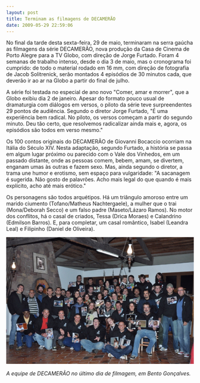 ```yaml
---
layout: post
title: Terminam as filmagens de DECAMERÃO
date: 2009-05-29 22:59:06
---
```

No final da tarde desta sexta-feira, 29 de maio, terminaram na serra gaúcha as filmagens da série DECAMERÃO, nova produção da Casa de Cinema de Porto Alegre para a TV Globo, com direção de Jorge Furtado. Foram 4 semanas de trabalho intenso, desde o dia 3 de maio, mas o cronograma foi cumprido: de todo o material rodado em 16 mm, com direção de fotografia de Jacob Solitrenick, serão montados 4 episódios de 30 minutos cada, que deverão ir ao ar na Globo a partir do final de julho.

A série foi testada no especial de ano novo "Comer, amar e morrer", que a Globo exibiu dia 2 de janeiro. Apesar do formato pouco usual de dramaturgia com diálogos em versos, o piloto da série teve surpreendentes 29 pontos de audiência. Segundo o diretor Jorge Furtado, "É uma experiência bem radical. No piloto, os versos começam a partir do segundo minuto. Deu tão certo, que resolvemos radicalizar ainda mais e, agora, os episódios são todos em verso mesmo."

Os 100 contos originais do DECAMERÃO de Giovanni Bocaccio ocorriam na Itália do Século XIV. Nesta adaptação, segundo Furtado, a história se passa em algum lugar próximo ou parecido com o Vale dos Vinhedos, em um passado distante, onde as pessoas comem, bebem, amam, se divertem, enganam umas às outras e fazem sexo. Mas, ainda segundo o diretor, a trama une humor e erotismo, sem espaço para vulgaridade: "A sacanagem é sugerida. Não gosto de palavrões. Acho mais legal do que quando é mais explícito, acho até mais erótico."

Os personagens são todos arquétipos. Há um triângulo amoroso entre um marido ciumento (Tofano/Matheus Nachtergaele), a mulher que o trai (Mona/Deborah Secco) e um falso padre (Maseto/Lázaro Ramos). No motor dos conflitos, há o casal de criados, Tessa (Drica Moraes) e Calandrino (Edmilson Barros). E, para completar, um casal romântico, Isabel (Leandra Leal) e Filipinho (Daniel de Oliveira).

![](/uploads/decam-equipe.jpg)

*A equipe de DECAMERÃO no último dia de filmagem, em Bento Gonçalves.*
